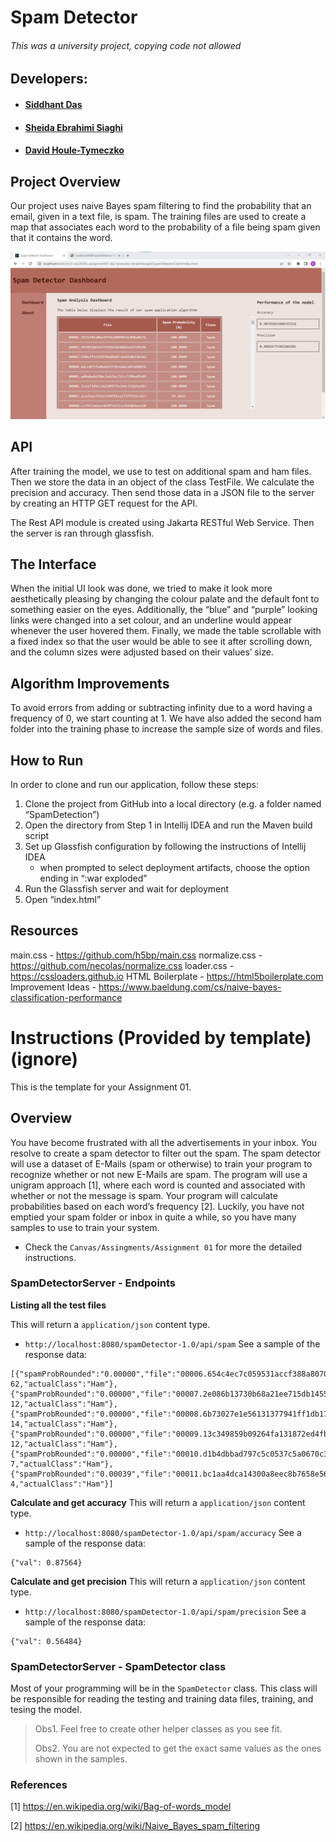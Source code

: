 # Spam Detector
###### *This was a university project, copying code not allowed*


## Developers:
* #### [Siddhant Das](https://github.com/Sid-26)
* #### [Sheida Ebrahimi Siaghi](https://github.com/Sheida-Ebrahimi) 
* #### [David Houle-Tymeczko](https://github.com/DavidHTwastaken)

## Project Overview
Our project uses naive Bayes spam filtering to find the probability that an email, given in a text file, is spam.
The training files are used to create a map that associates each word to the probability of a file being spam given that it contains the word.

![dashboard_screenshot.png](Screenshots/dashboard_screenshot.png)

## API
After training the model, we use to test on additional spam and ham files. Then we store the data in an object of the class TestFile. We calculate the precision and accuracy. Then send those data in a JSON file to the server by creating an HTTP GET request for the API.

The Rest API module is created using Jakarta RESTful Web Service. Then the server is ran through glassfish.

## The Interface
When the initial UI look was done, we tried to make it look more aesthetically pleasing by changing the colour palate and the default font to something easier on the eyes. Additionally, the “blue” and “purple” looking links were changed into a set colour, and an underline would appear whenever the user hovered them. Finally, we made the table scrollable with a fixed index so that the user would be able to see it after scrolling down, and the column sizes were adjusted based on their values’ size.

## Algorithm Improvements
To avoid errors from adding or subtracting infinity due to a word having a frequency of 0, we start counting at 1.
We have also added the second ham folder into the training phase to increase the sample size of words and files.

## How to Run
In order to clone and run our application, follow these steps:
1. Clone the project from GitHub into a local directory (e.g. a folder named “SpamDetection”)
2. Open the directory from Step 1 in Intellij IDEA and run the Maven build script
3. Set up Glassfish configuration by following the instructions of Intellij IDEA
    -  when prompted to select deployment artifacts, choose the option ending in “:war exploded”
4. Run the Glassfish server and wait for deployment
5. Open “index.html”

## Resources
main.css - https://github.com/h5bp/main.css
normalize.css - https://github.com/necolas/normalize.css
loader.css - https://cssloaders.github.io
HTML Boilerplate - https://html5boilerplate.com
Improvement Ideas - https://www.baeldung.com/cs/naive-bayes-classification-performance


# Instructions (Provided by template) (ignore)

This is the template for your Assignment 01.

## Overview
You have become frustrated with all the advertisements in your inbox. You resolve to create a spam detector to filter out the spam. The spam detector will use a dataset of E-Mails (spam or otherwise) to train your program to recognize whether or not new E-Mails are spam. The program will use a unigram approach [1], where each word is counted and associated with whether or not the message is spam. Your program will calculate probabilities based on each word’s frequency [2]. Luckily, you have not emptied your spam folder or inbox in quite a while, so you have many samples to use to train your system.

- Check the `Canvas/Assingments/Assignment 01` for more the detailed instructions.

### SpamDetectorServer - Endpoints

**Listing all the test files**

This will return a `application/json` content type.
- `http://localhost:8080/spamDetector-1.0/api/spam`
  See a sample of the response data:
```
[{"spamProbRounded":"0.00000","file":"00006.654c4ec7c059531accf388a807064363","spamProbability":5.901245803391957E-62,"actualClass":"Ham"},{"spamProbRounded":"0.00000","file":"00007.2e086b13730b68a21ee715db145522b9","spamProbability":2.800348071907053E-12,"actualClass":"Ham"},{"spamProbRounded":"0.00000","file":"00008.6b73027e1e56131377941ff1db17ff12","spamProbability":8.66861037294167E-14,"actualClass":"Ham"},{"spamProbRounded":"0.00000","file":"00009.13c349859b09264fa131872ed4fb6e4e","spamProbability":6.947265471550557E-12,"actualClass":"Ham"},{"spamProbRounded":"0.00000","file":"00010.d1b4dbbad797c5c0537c5a0670c373fd","spamProbability":1.8814467288977145E-7,"actualClass":"Ham"},{"spamProbRounded":"0.00039","file":"00011.bc1aa4dca14300a8eec8b7658e568f29","spamProbability":3.892844289937937E-4,"actualClass":"Ham"}]
```

**Calculate and get accuracy**
This will return a `application/json` content type.
- `http://localhost:8080/spamDetector-1.0/api/spam/accuracy`
  See a sample of the response data:
```
{"val": 0.87564}
```

**Calculate and get precision**
This will return a `application/json` content type.
- `http://localhost:8080/spamDetector-1.0/api/spam/precision`
  See a sample of the response data:
```
{"val": 0.56484}
```
### SpamDetectorServer - SpamDetector class

Most of your programming will be in the `SpamDetector` class. This class will be responsible for reading the testing and training data files, training, and tesing the model.

> Obs1. Feel free to create other helper classes as you see fit.
>
> Obs2. You are not expected to get the exact same values as the ones shown in the samples.

### References
[1] https://en.wikipedia.org/wiki/Bag-of-words_model

[2] https://en.wikipedia.org/wiki/Naive_Bayes_spam_filtering 
